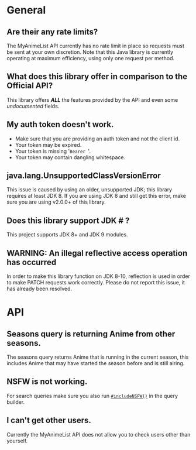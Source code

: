 # General

## Are their any rate limits?

The MyAnimeList API currently has no rate limit in place so requests must be sent at your own discretion. Note that this Java library is currently operating at maximum efficiency, using only one request per method.

## What does this library offer in comparison to the Official API?

This library offers ***ALL*** the features provided by the API and even some *undocumented* fields.

## My auth token doesn't work.

- Make sure that you are providing an auth token and not the client id.
- Your token may be expired.
- Your token is missing '`Bearer `'.
- Your token may contain dangling whitespace.

## java.lang.UnsupportedClassVersionError

This issue is caused by using an older, unsupported JDK; this library requires at least JDK 8. If you are using JDK 8 and still get this error, make sure you are using v2.0.0+ of this library.

## Does this library support JDK # ?

This project supports JDK 8+ and JDK 9 modules.

## WARNING: An illegal reflective access operation has occurred

In order to make this library function on JDK 8-10, reflection is used in order to make PATCH requests work correctly. Please do not report this issue, it has already been resolved.

# API

## Seasons query is returning Anime from other seasons.

The seasons query returns Anime that is running in the current season, this includes Anime that may have started the season before and is still airing.

## NSFW is not working.

For search queries make sure you also run [`#includeNSFW()`](https://mal4j.kttdevelopment.com/Mal4J/com/kttdevelopment/mal4j/query/NSFW.html#includeNSFW()) in the query builder.

## I can't get other users.

Currently the MyAnimeList API does not allow you to check users other than yourself.
